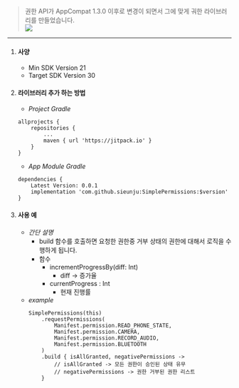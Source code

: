 > 권한 API가 AppCompat 1.3.0 이후로 변경이 되면서 그에 맞게 궈한 라이브러리를 만들었습니다.   
[![](https://jitpack.io/v/sieunju/SimplePermissions.svg)](https://jitpack.io/#sieunju/SimplePermissions)

---


1. #### 사양
    - Min SDK Version 21
    - Target SDK Version 30

2. #### 라이브러리 추가 하는 방법
    - *Project Gradle*
    ~~~
    allprojects {
	    repositories {
		    ...
		    maven { url 'https://jitpack.io' }
	    }
    }
    ~~~
    - *App Module Gradle*
    ~~~
    dependencies {
    	Latest Version: 0.0.1
    	implementation 'com.github.sieunju:SimplePermissions:$version'
    }
    ~~~

3. #### 사용 예
    - *간단 설명*
        - build 함수를 호출하면 요청한 권한중 거부 상태의 권한에 대해서 로직을 수행하게 됩니다.
        - 함수
            - incrementProgressBy(diff: Int)
                - diff -> 증가율
            - currentProgress : Int
                - 현재 진행률
    - *example*
        ~~~
        SimplePermissions(this)
            .requestPermissions(
                Manifest.permission.READ_PHONE_STATE,
                Manifest.permission.CAMERA,
                Manifest.permission.RECORD_AUDIO,
                Manifest.permission.BLUETOOTH
            )
            .build { isAllGranted, negativePermissions ->
                // isAllGranted -> 모든 권한이 승인된 상태 유무
                // negativePermissions -> 권한 거부된 권한 리스트
            }
        ~~~
